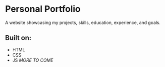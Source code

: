 # Personal Portfolio 
A website showcasing my projects, skills, education, experience, and goals.

## Built on:
- HTML
- CSS
- JS
*MORE TO COME*
